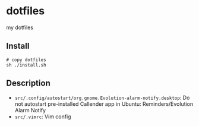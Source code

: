 # dotfiles
my dotfiles

## Install

```
# copy dotfiles
sh ./install.sh
```

## Description

- `src/.config/autostart/org.gnome.Evolution-alarm-notify.desktop`: Do not autostart pre-installed Callender app in Ubuntu: Reminders/Evolution Alarm Notify
- `src/.vimrc`: Vim config
